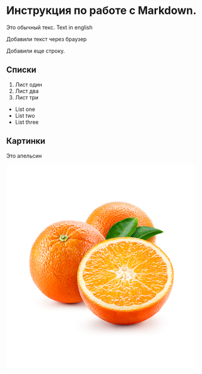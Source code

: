 # Инструкция по работе с Markdown.

Это обычный текс. Text in english

Добавили текст через браузер

Добавили еще строку.

## Списки
1. Лист один
2. Лист два
3. Лист три

* List one
* List two
* List three

## Картинки 
Это апельсин

![orange](Orange.jpg)